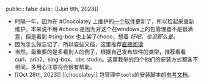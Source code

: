 public:: false
date:: [[Jun 6th, 2023]]

- 时隔一年，因为在 #Chocolatey 上维护的[一个软件](https://community.chocolatey.org/packages/baidupcs-go)更新了，所以捡起来重新维护。本来说不用 #choco 是因为对这个在windows上的包管理器不是很满意，但是看到 #sing-box 也上架了choco，想着 _好吧，也没那么差。_
- 因为怎么做忘记了，所以查些文档，这里推荐[直接阅读](https://docs.chocolatey.org/en-us/create/create-packages-quick-start)
- 当然，最重要的是多看别人的例子，根据自己发布软件的类型，推荐看看curl、aria2、sing-box、obs studio。这里我举的四个他们的安装方式都各不相同，多用心注意将会很有帮助。
- [[Oct 28th, 2023]] [[chocolatey]] 包管理中`tools`的安装脚本的[参考文档](https://docs.chocolatey.org/en-us/create/functions/)。